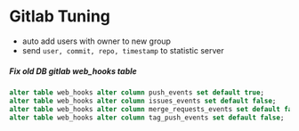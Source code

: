 # Gitlab Tuning

- auto add users with owner to new group
- send `user, commit, repo, timestamp` to statistic server 


##### Fix old DB gitlab web_hooks table

```sql
alter table web_hooks alter column push_events set default true;
alter table web_hooks alter column issues_events set default false;     
alter table web_hooks alter column merge_requests_events set default false;
alter table web_hooks alter column tag_push_events set default false;
```